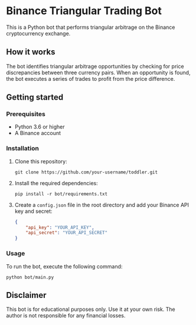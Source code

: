 # Binance Triangular Trading Bot

This is a Python bot that performs triangular arbitrage on the Binance cryptocurrency exchange.

## How it works

The bot identifies triangular arbitrage opportunities by checking for price discrepancies between three currency pairs. When an opportunity is found, the bot executes a series of trades to profit from the price difference.

## Getting started

### Prerequisites

* Python 3.6 or higher
* A Binance account

### Installation

1. Clone this repository:
   ```
   git clone https://github.com/your-username/toddler.git
   ```
2. Install the required dependencies:
   ```
   pip install -r bot/requirements.txt
   ```
3. Create a `config.json` file in the root directory and add your Binance API key and secret:
   ```json
   {
       "api_key": "YOUR_API_KEY",
       "api_secret": "YOUR_API_SECRET"
   }
   ```

### Usage

To run the bot, execute the following command:
```
python bot/main.py
```

## Disclaimer

This bot is for educational purposes only. Use it at your own risk. The author is not responsible for any financial losses.
